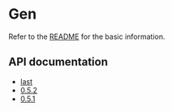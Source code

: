 # Gen

Refer to the [README](https://github.com/c-cube/gen/blob/master/README.md) for the basic information.

## API documentation

- [last](last)
- [0.5.2](0.5.2)
- [0.5.1](0.5.1)

